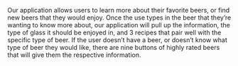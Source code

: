 Our application allows users to learn more about their favorite beers, or find new beers that they would enjoy. Once the use types in the beer that they’re wanting to know more about, our application will pull up the information, the type of glass it should be enjoyed in, and 3 recipes that pair well with the specific type of beer. If the user doesn’t have a beer, or doesn’t know what type of beer they would like, there are nine buttons of highly rated beers that will give them the respective information. 
